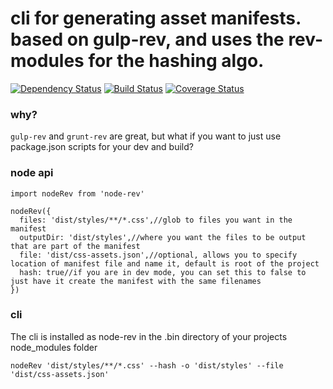 # cli for generating asset manifests. based on gulp-rev, and uses the rev- modules for the hashing algo.

[![Dependency Status](https://img.shields.io/david/request/request.svg?style=flat-square)](https://david-dm.org/request/request)
[![Build Status](https://travis-ci.org/kellyrmilligan/node-rev.svg?branch=master)](https://travis-ci.org/kellyrmilligan/node-rev)
[![Coverage Status](https://coveralls.io/repos/github/kellyrmilligan/node-rev/badge.svg?branch=master)](https://coveralls.io/github/kellyrmilligan/node-rev?branch=master)

### why?
`gulp-rev` and `grunt-rev` are great, but what if you want to just use package.json scripts for your dev and build?

### node api
```
import nodeRev from 'node-rev'

nodeRev({
  files: 'dist/styles/**/*.css',//glob to files you want in the manifest
  outputDir: 'dist/styles',//where you want the files to be output that are part of the manifest
  file: 'dist/css-assets.json',//optional, allows you to specify location of manifest file and name it, default is root of the project
  hash: true//if you are in dev mode, you can set this to false to just have it create the manifest with the same filenames
})
```

### cli
The cli is installed as node-rev in the .bin directory of your projects node_modules folder
```
nodeRev 'dist/styles/**/*.css' --hash -o 'dist/styles' --file 'dist/css-assets.json'
```
